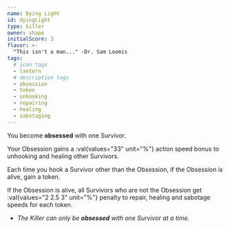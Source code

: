 ```yaml
---
name: Dying Light
id: dyingLight
type: killer
owner: shape
initialScore: 3
flavor: >-
  "This isn't a man..." -Dr. Sam Loomis
tags:
  # icon tags
  - lantern
  # description tags
  - obsession
  - token
  - unhooking
  - repairing
  - healing
  - sabotaging
---
```


You become **obsessed** with one Survivor.

Your Obsession gains a :val{values="33" unit="%"} action speed bonus to unhooking and healing other Survivors.

Each time you hook a Survivor other than the Obsession, if the Obsession is alive, gain a token.

If the Obsession is alive, all Survivors who are not the Obsession get :val{values="2 2.5 3" unit="%"} penalty to repair, healing and sabotage speeds for each token.

- _The Killer can only be **obsessed** with one Survivor at a time._
